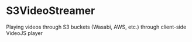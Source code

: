 # S3VideoStreamer
Playing videos through S3 buckets (Wasabi, AWS, etc.) through client-side VideoJS player
